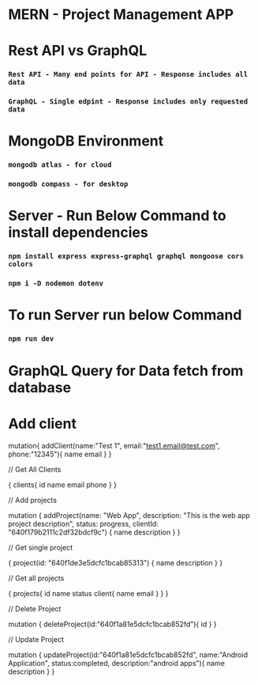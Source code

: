 # MERN - Project Management APP 

# Rest API vs GraphQL

### `Rest API - Many end points for API - Response includes all data`
### `GraphQL - Single edpint - Response includes only requested data`

# MongoDB Environment

### `mongodb atlas - for cloud`
### `mongodb compass - for desktop`

# Server - Run Below Command to install dependencies

### `npm install express express-graphql graphql mongoose cors colors`

### `npm i -D nodemon dotenv`

# To run Server run below Command

### ` npm run dev `

# GraphQL Query for Data fetch from database

# Add client

mutation{
  addClient(name:"Test 1", email:"test1.email@test.com", phone:"12345"){
    name
    email
  }
}

// Get All Clients

{
  clients{
    id
    name
    email
    phone
  }
}

// Add projects

mutation {
  addProject(name: "Web App", description: "This is the web app project description", status: progress, clientId: "640f179b2111c2df32bdcf9c") {
   name
   description
  }
}

// Get single project

{
  project(id: "640f1de3e5dcfc1bcab85313") {
    name
    description
  }
}

// Get all projects

{
  projects{
    id
    name
    status
    client{
      name
      email
    }
  }
}

// Delete Project

mutation {
  deleteProject(id:"640f1a81e5dcfc1bcab852fd"){
    id
  }
}

// Update Project

mutation {
  updateProject(id:"640f1a81e5dcfc1bcab852fd", name:"Android Application", status:completed, description:"android apps"){
    name
    description
  }
}
